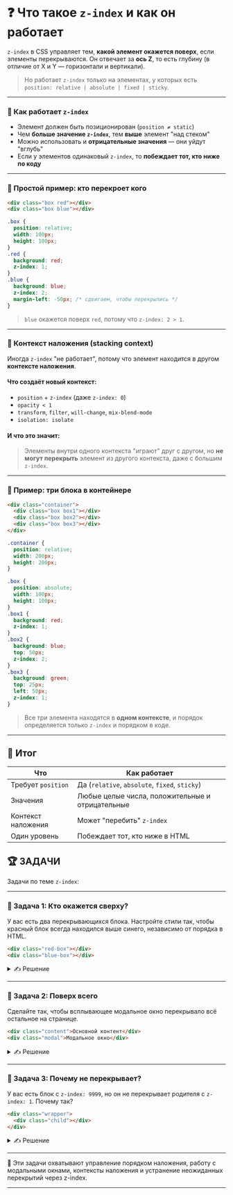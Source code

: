 # ❓ Что такое `z-index` и как он работает

`z-index` в CSS управляет тем, **какой элемент окажется поверх**, если элементы перекрываются. Он отвечает за **ось Z**, то есть глубину (в отличие от X и Y — горизонтали и вертикали).

> Но работает `z-index` только на элементах, у которых есть `position: relative | absolute | fixed | sticky`.

---

### 🔹 Как работает `z-index`

* Элемент должен быть позиционирован (`position ≠ static`)
* Чем **больше значение `z-index`**, тем **выше** элемент "над стеком"
* Можно использовать и **отрицательные значения** — они уйдут "вглубь"
* Если у элементов одинаковый `z-index`, то **побеждает тот, кто ниже по коду**

---

### 📌 Простой пример: кто перекроет кого

```html
<div class="box red"></div>
<div class="box blue"></div>
```

```css
.box {
  position: relative;
  width: 100px;
  height: 100px;
}
.red {
  background: red;
  z-index: 1;
}
.blue {
  background: blue;
  z-index: 2;
  margin-left: -50px; /* сдвигаем, чтобы перекрылись */
}
```

> `blue` окажется поверх `red`, потому что `z-index: 2 > 1`.

---

### 📌 Контекст наложения (stacking context)

Иногда `z-index` "не работает", потому что элемент находится в другом **контексте наложения**.

#### Что создаёт новый контекст:

* `position` + `z-index` (даже `z-index: 0`)
* `opacity < 1`
* `transform`, `filter`, `will-change`, `mix-blend-mode`
* `isolation: isolate`

#### И что это значит:

> Элементы внутри одного контекста "играют" друг с другом, но **не могут перекрыть** элемент из другого контекста, даже с большим `z-index`.

---

### 📌 Пример: три блока в контейнере

```html
<div class="container">
  <div class="box box1"></div>
  <div class="box box2"></div>
  <div class="box box3"></div>
</div>
```

```css
.container {
  position: relative;
  width: 200px;
  height: 200px;
}

.box {
  position: absolute;
  width: 100px;
  height: 100px;
}
.box1 {
  background: red;
  z-index: 1;
}
.box2 {
  background: blue;
  top: 50px;
  z-index: 2;
}
.box3 {
  background: green;
  top: 25px;
  left: 50px;
  z-index: 1;
}
```

>  Все три элемента находятся в **одном контексте**, и порядок определяется только `z-index` и порядком в коде.

---

## 🎯 Итог

| Что                | Как работает                                     |
| ------------------ | ------------------------------------------------ |
| Требует `position` | Да (`relative`, `absolute`, `fixed`, `sticky`)   |
| Значения           | Любые целые числа, положительные и отрицательные |
| Контекст наложения | Может "перебить" `z-index`                       |
| Один уровень       | Побеждает тот, кто ниже в HTML                   |

## 🏆 ЗАДАЧИ

Задачи по теме `z-index`:

---

### 📌 Задача 1: Кто окажется сверху?

У вас есть два перекрывающихся блока. Настройте стили так, чтобы красный блок всегда находился выше синего, независимо от порядка в HTML.

```html
<div class="red-box"></div>
<div class="blue-box"></div>
```

<details>
<summary>✍ Решение</summary>

Добавьте `z-index` и убедитесь, что оба блока позиционированы:

```css
.red-box {
  position: relative;
  background: red;
  width: 100px;
  height: 100px;
  z-index: 10;
}

.blue-box {
  position: relative;
  background: blue;
  width: 100px;
  height: 100px;
  margin-left: -50px;
  margin-top: -50px;
  z-index: 5;
}
```

</details>

---

### 📌 Задача 2: Поверх всего

Сделайте так, чтобы всплывающее модальное окно перекрывало всё остальное на странице.

```html
<div class="content">Основной контент</div>
<div class="modal">Модальное окно</div>
```

<details>
<summary>✍ Решение</summary>

```css
.modal {
  position: fixed;
  top: 50%;
  left: 50%;
  transform: translate(-50%, -50%);
  background: white;
  padding: 20px;
  z-index: 9999;
  box-shadow: 0 0 10px rgba(0,0,0,0.5);
}
```

</details>

---

### 📌 Задача 3: Почему не перекрывает?

У вас есть блок с `z-index: 9999`, но он не перекрывает родителя с `z-index: 1`. Почему так?

```html
<div class="wrapper">
  <div class="child"></div>
</div>
```

<details>
<summary>✍ Решение</summary>

Проверьте: возможно, у `.wrapper` установлен `position: relative` **и** `z-index`, создавая **контекст наложения**. Элемент `.child` с `z-index: 9999` не может "вырваться" наружу.

Решение: перенести `.child` вне `.wrapper`, либо убрать `z-index` у родителя.

</details>

---

🎉 Эти задачи охватывают управление порядком наложения, работу с модальными окнами, контексты наложения и устранение неожиданных перекрытий через z-index.

---